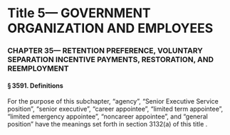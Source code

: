 
# Title 5— GOVERNMENT ORGANIZATION AND EMPLOYEES
### CHAPTER 35— RETENTION PREFERENCE, VOLUNTARY SEPARATION INCENTIVE PAYMENTS, RESTORATION, AND REEMPLOYMENT
#### § 3591. Definitions

For the purpose of this subchapter, “agency”, “Senior Executive Service position”, “senior executive”, “career appointee”, “limited term appointee”, “limited emergency appointee”, “noncareer appointee”, and “general position” have the meanings set forth in section 3132(a) of this title .
